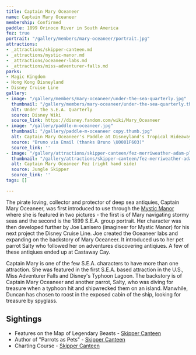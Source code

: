 ```yaml
---
title: Captain Mary Oceaneer
name: Captain Mary Oceaneer
membership: Confirmed
paddle: 1899 Orinoco River in South America
fez: true
portrait: "/gallery/members/mary-oceaneer/portrait.jpg"
attractions:
- _attractions/skipper-canteen.md
- _attractions/mystic-manor.md
- _attractions/oceaneer-labs.md
- _attractions/miss-adventurer-falls.md
parks:
- Magic Kingdom
- Hong Kong Disneyland
- Disney Cruise Line
gallery:
- image: "/gallery/members/mary-oceaneer/under-the-sea-quarterly.jpg"
  thumbnail: "/gallery/members/mary-oceaneer/under-the-sea-quarterly.thumb.jpg"
  alt: Under the S.E.A. Quarterly
  source: Disney Wiki
  source_link: https://disney.fandom.com/wiki/Mary_Oceaneer
- image: "/gallery/paddle-m-oceaneer.jpg"
  thumbnail: "/gallery/paddle-m-oceaneer copy.thumb.jpg"
  alt: Captain Mary Oceaneer's Paddle at Disneyland's Tropical Hideaway
  source: "Bruno via Email (thanks Bruno \U0001F603)"
  source_link: ''
- image: "/gallery/attractions/skipper-canteen/fez-merriweather-adam-pleasure-captain-mary-oceaneer.jpeg"
  thumbnail: "/gallery/attractions/skipper-canteen/fez-merriweather-adam-pleasure-captain-mary-oceaneer.thumb.jpeg"
  alt: Captain Mary Oceaneer Fez (right hand side)
  source: Jungle Skipper
  source_link: ''
tags: []

---
```

The pirate loving, collector and protector of deep sea antiquies, Captain Mary Oceaneer, was first introduced to use through the [Mystic Manor](/sea/attractions/mystic-manor) where she is featured in two pictures - the first is of Mary navigating stormy seas and the second is the 1899 S.E.A. group portrait. Her character was then developed further by Joe Lanisero (imagineer for Mystic Manor) for his next project the Disney Cruise Line. Joe created the Oceaneer labs and expanding on the backstory of Mary Oceaneer. It introduced us to her pet parrot Salty who followed her on adventures discovering antiqiues. A few of these antiqiues ended up at Castaway Cay.

Captain Mary is one of the few S.E.A. characters to have more than one attraction. She was featured in the first S.E.A. based attraction in the U.S., Miss Adventurer Falls and Disney's Typhoon Lagoon. The backstory is of Captain Mary Oceaneer and another parrot, Salty, who was diving for treasure when a typhoon hit and shipwrecked them on an island. Manwhile, Duncan has chosen to roost in the exposed cabin of the ship, looking for treasure by spyglass.

## Sightings
* Features on the Map of Legendary Beasts - [Skipper Canteen](/sea/attractions/skipper-canteen)
* Author of "Parrots as Pets" - [Skipper Canteen](/sea/attractions/skipper-canteen)
* Charting Course - [Skipper Canteen](/sea/attractions/skipper-canteen)